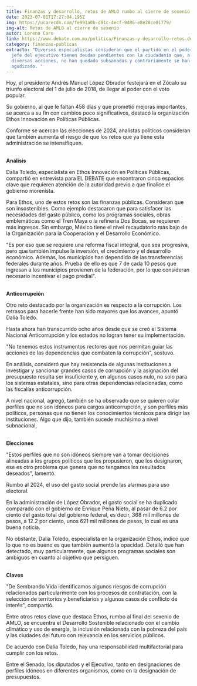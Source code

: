 ```yaml
---
title: Finanzas y desarrollo, retos de AMLO rumbo al cierre de sexenio
date: 2023-07-01T17:27:04.195Z
img: https://ucarecdn.com/fe991a0b-d91c-4ecf-9486-e8e28ce01779/
img-alt: Retos de AMLO al cierre de sexenio
autor: Lorena Caro
link: https://www.debate.com.mx/politica/Finanzas-y-desarrollo-retos-de-AMLO-rumbo-al-cierre-del-sexenio-20230701-0040.html
category: finanzas-publicas
extracto: "Diversos especialistas consideran que el partido en el poder y el
  jefe del ejecutivo tienen deudas pendientes con la ciudadanía que, a pesar de
  diversas acciones, no han quedado subsanadas y contrariamente se han
  agudizado. "
---
```

Hoy, el presidente Andrés Manuel López Obrador festejará en el Zócalo su triunfo electoral del 1 de julio de 2018, de llegar al poder con el voto popular. 

Su gobierno, al que le faltan 458 días y que prometió mejoras importantes, se acerca a su fin con cambios poco significativos, destacó la organización Ethos Innovación en Políticas Públicas. 

Conforme se acercan las elecciones de 2024, analistas políticos consideran que también aumenta el riesgo de que los retos que ya tiene esta administración se intensifiquen.

\
**Análisis**

Dalia Toledo, especialista en Ethos Innovación en Políticas Públicas, compartió en entrevista para EL DEBATE que encontraron cinco espacios clave que requieren atención de la autoridad previo a que finalice el gobierno morenista. 

Para Ethos, uno de estos retos son las finanzas públicas. Consideran que son insostenibles. Como ejemplo destacaron que para satisfacer las necesidades del gasto público, como los programas sociales, obras emblemáticas como el Tren Maya o la refinería Dos Bocas, se requieren más ingresos. Sin embargo, México tiene el nivel recaudatorio más bajo de la Organización para la Cooperación y el Desarrollo Económico. 

"Es por eso que se requiere una reforma fiscal integral, que sea progresiva, pero que también impulse la inversión, el crecimiento y el desarrollo económico. Además, los municipios han dependido de las transferencias federales durante años. Prueba de ello es que 7 de cada 10 pesos que ingresan a los municipios provienen de la federación, por lo que consideran necesario incentivar el pago predial".

\
**Anticorrupción**

Otro reto destacado por la organización es respecto a la corrupción. Los retrasos para hacerle frente han sido mayores que los avances, apuntó Dalia Toledo. 

Hasta ahora han transcurrido ocho años desde que se creó el Sistema Nacional Anticorrupción y los estados no logran tener su implementación. 

"No tenemos estos instrumentos rectores que nos permitan guiar las acciones de las dependencias que combaten la corrupción", sostuvo. 

En análisis, consideró que hay resistencia de algunas instituciones a investigar y sancionar grandes casos de corrupción y la asignación del presupuesto resulta ser insuficiente y, en algunos casos nulo, no solo para los sistemas estatales, sino para otras dependencias relacionadas, como las fiscalías anticorrupción. 

A nivel nacional, agregó, también se ha observado que se quieren colar perfiles que no son idóneos para cargos anticorrupción, y son perfiles más políticos, personas que no tienen los conocimientos técnicos para dirigir las instituciones. Algo que dijo, también sucede muchísimo a nivel subnacional, 

\
**Elecciones**

"Estos perfiles que no son idóneos siempre van a tomar decisiones alineadas a los grupos políticos que los propusieron, que los designaron, ese es otro problema que genera que no tengamos los resultados deseados", lamentó.

Rumbo al 2024, el uso del gasto social prende las alarmas para uso electoral. 

En la administración de López Obrador, el gasto social se ha duplicado comparado con el gobierno de Enrique Peña Nieto, al pasar de 6.2 por ciento del gasto total del gobierno federal, es decir, 368 mil millones de pesos, a 12.2 por ciento, unos 621 mil millones de pesos, lo cual es una buena noticia. 

No obstante, Dalia Toledo, especialista en la organización Ethos, indicó que lo que no es bueno es que también aumentó la opacidad. Detalló que han detectado, muy particularmente, que algunos programas sociales son ambiguos en cuanto al objetivo que persiguen.

\
**Claves**

"De Sembrando Vida identificamos algunos riesgos de corrupción relacionados particularmente con los procesos de contratación, con la selección de territorios y beneficiarios y algunos casos de conflicto de interés", compartió. 

Entre otros retos clave que destaca Ethos, rumbo al final del sexenio de AMLO, se encuentra el Desarrollo Sostenible relacionado con el cambio climático y uso de energía, la inclusión relacionada con la pobreza del país y las ciudades del futuro con relevancia en los servicios públicos. 

De acuerdo con Dalia Toledo, hay una responsabilidad multifactorial para cumplir con los retos. 

Entre el Senado, los diputados y el Ejecutivo, tanto en designaciones de perfiles idóneos en diferentes organismos, como en la designación de presupuestos.